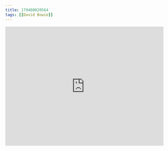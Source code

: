 ```yaml
---
title: 179480020564
tags: [[David Bowie]]
---
```

<iframe allow="accelerometer; autoplay; clipboard-write; encrypted-media; gyroscope; picture-in-picture" allowfullscreen="" frameborder="0" height="375" id="youtube_iframe" src="https://www.youtube.com/embed/ViftZTfRSt8?feature=oembed&amp;enablejsapi=1&amp;origin=https://safe.txmblr.com&amp;wmode=opaque" width="500"></iframe>